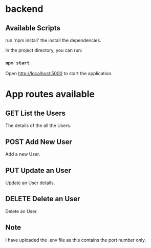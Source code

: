 # backend

## Available Scripts

run 'npm install' the install the dependencies.

In the project directory, you can run:

### `npm start`

Open [http://localhost:5000](http://localhost:5000) to start the application.


# App routes available

## GET List the Users
The details of the all the Users.

## POST Add New User
Add a new User.

## PUT Update an User
Update an User details.

## DELETE Delete an User
Delete an User.

## Note
I have uploaded the .env file as this contains the port number only.